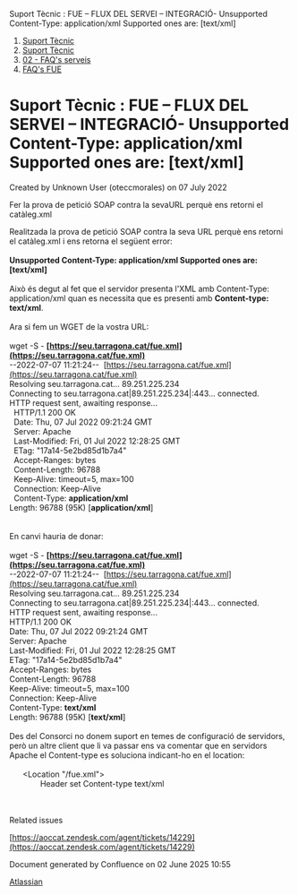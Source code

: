 Suport Tècnic : FUE – FLUX DEL SERVEI – INTEGRACIÓ- Unsupported Content-Type: application/xml Supported ones are: \[text/xml\]  

1.  [Suport Tècnic](index.html)
2.  [Suport Tècnic](13893782.html)
3.  [02 - FAQ's serveis](26313393.html)
4.  [FAQ's FUE](28705571.html)

Suport Tècnic : FUE – FLUX DEL SERVEI – INTEGRACIÓ- Unsupported Content-Type: application/xml Supported ones are: \[text/xml\]
==============================================================================================================================

Created by Unknown User (oteccmorales) on 07 July 2022

Fer la prova de petició SOAP contra la sevaURL perquè ens retorni el catàleg.xml

Realitzada la prova de petició SOAP contra la seva URL perquè ens retorni el catàleg.xml i ens retorna el següent error:  
   
**Unsupported Content-Type: application/xml Supported ones are: \[text/xml\]**  
   
Això és degut al fet que el servidor presenta l'XML amb Content-Type: application/xml quan es necessita que es presenti amb **Content-type: text/xml**.  
   
Ara si fem un WGET de la vostra URL:  
   
wget -S - **[https://seu.tarragona.cat/fue.xml](https://seu.tarragona.cat/fue.xml)**  
\--2022-07-07 11:21:24--  [https://seu.tarragona.cat/fue.xml](https://seu.tarragona.cat/fue.xml)  
Resolving seu.tarragona.cat... 89.251.225.234  
Connecting to seu.tarragona.cat|89.251.225.234|:443... connected.  
HTTP request sent, awaiting response...  
  HTTP/1.1 200 OK  
  Date: Thu, 07 Jul 2022 09:21:24 GMT  
  Server: Apache  
  Last-Modified: Fri, 01 Jul 2022 12:28:25 GMT  
  ETag: "17a14-5e2bd85d1b7a4"  
  Accept-Ranges: bytes  
  Content-Length: 96788  
  Keep-Alive: timeout=5, max=100  
  Connection: Keep-Alive  
  Content-Type: **application/xml**  
Length: 96788 (95K) \[**application/xml**\]  
   
   
En canvi hauria de donar:  
   
wget -S - **[https://seu.tarragona.cat/fue.xml](https://seu.tarragona.cat/fue.xml)**  
\--2022-07-07 11:21:24--  [https://seu.tarragona.cat/fue.xml](https://seu.tarragona.cat/fue.xml)  
Resolving seu.tarragona.cat... 89.251.225.234  
Connecting to seu.tarragona.cat|89.251.225.234|:443... connected.  
HTTP request sent, awaiting response...  
HTTP/1.1 200 OK  
Date: Thu, 07 Jul 2022 09:21:24 GMT  
Server: Apache  
Last-Modified: Fri, 01 Jul 2022 12:28:25 GMT  
ETag: "17a14-5e2bd85d1b7a4"  
Accept-Ranges: bytes  
Content-Length: 96788  
Keep-Alive: timeout=5, max=100  
Connection: Keep-Alive  
Content-Type: **text/xml**  
Length: 96788 (95K) \[**text/xml**\]  
   
Des del Consorci no donem suport en temes de configuració de servidors, però un altre client que li va passar ens va comentar que en servidors Apache el Content-type es soluciona indicant-ho en el location:  
   
      <Location "/fue.xml">  
              Header set Content-type text/xml  
      </Location>  
 

Related issues

[https://aoccat.zendesk.com/agent/tickets/14229](https://aoccat.zendesk.com/agent/tickets/14229)

Document generated by Confluence on 02 June 2025 10:55

[Atlassian](http://www.atlassian.com/)